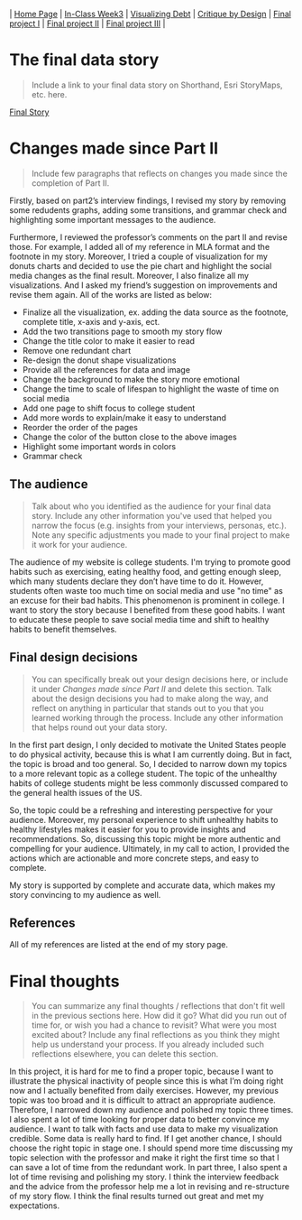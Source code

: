 | [Home Page](https://yicenma.github.io/tswd-portfolio) | [In-Class Week3](Week3-in-class.md) |  [Visualizing Debt](visualizing-government-debt) | [Critique by Design](critique-by-design) | [Final project I](final-project-part-one) | [Final project II](final-project-part-two) | [Final project III](final-project-part-three) |


# The final data story
> Include a link to your final data story on Shorthand, Esri StoryMaps, etc. here. 

[Final Story](https://carnegiemellon.shorthandstories.com/breaking-the-cycle-overcoming-bad-habits-for-a-healthier-college-lifestyle/index.html)

# Changes made since Part II
> Include few paragraphs that reflects on changes you made since the completion of Part II. 

Firstly, based on part2’s interview findings, I revised my story by removing some redudents graphs, adding some transitions, and grammar check and highlighting some important messages to the audience. 

Furthermore, I reviewed the professor’s comments on the part II and revise those. For example, I added all of my reference in MLA format and the footnote in my story. Moreover, I tried a couple of visualization for my donuts charts and decided to use the pie chart and highlight the social media changes as the final result. Moreover, I also finalize all my visualizations. And I asked my friend’s suggestion on improvements and revise them again. 
All of the works are listed as below:

- Finalize all the visualization, ex. adding the data source as the footnote, complete title, x-axis and y-axis, ect.
- Add the two transitions page to smooth my story flow
- Change the title color to make it easier to read
- Remove one redundant chart
- Re-design the donut shape visualizations
- Provide all the references for data and image
- Change the background to make the story more emotional
- Change the time to scale of lifespan to highlight the waste of time on social media
- Add one page to shift focus to college student
- Add more words to explain/make it easy to understand
- Reorder the order of the pages
- Change the color of the button close to the above images 
- Highlight some important words in colors
- Grammar check


## The audience
> Talk about who you identified as the audience for your final data story.  Include any other information you've used that helped you narrow the focus (e.g. insights from your interviews, personas, etc.).  Note any specific adjustments you made to your final project to make it work for your audience.

The audience of my website is college students. I'm trying to promote good habits such as exercising, eating healthy food, and getting enough sleep, which many students declare they don’t have time to do it. However, students often waste too much time on social media and use "no time" as an excuse for their bad habits. This phenomenon is prominent in college. I want to story the story because I benefited from these good habits. I want to educate these people to save social media time and shift to healthy habits to benefit themselves.

## Final design decisions
> You can specifically break out your design decisions here, or include it under *Changes made since Part II* and delete this section. Talk about the design decisions you had to make along the way, and reflect on anything in particular that stands out to you that you learned working through the process.  Include any other information that helps round out your data story. 

In the first part design, I only decided to motivate the United States people to do physical activity, because this is what I am currently doing. But in fact, the topic is broad and too general. So, I decided to narrow down my topics to a more relevant topic as a college student. The topic of the unhealthy habits of college students might be less commonly discussed compared to the general health issues of the US. 

So, the topic could be a refreshing and interesting perspective for your audience. Moreover, my personal experience to shift unhealthy habits to healthy lifestyles makes it easier for you to provide insights and recommendations. So, discussing this topic might be more authentic and compelling for your audience. Ultimately, in my call to action, I provided the actions which are actionable and more concrete steps, and easy to complete.

My story is supported by complete and accurate data, which makes my story convincing to my audience as well.

## References

All of my references are listed at the end of my story page.

# Final thoughts
> You can summarize any final thoughts / reflections that don't fit well in the previous sections here.  How did it go?  What did you run out of time for, or wish you had a chance to revisit?  What were you most excited about?  Include any final reflections as you think they might help us understand your process.  If you already included such reflections elsewhere, you can delete this section. 

In this project, it is hard for me to find a proper topic, because I want to illustrate the physical inactivity of people since this is what I’m doing right now and I actually benefited from daily exercises. However, my previous topic was too broad and it is difficult to attract an appropriate audience. Therefore, I narrowed down my audience and polished my topic three times. I also spent a lot of time looking for proper data to better convince my audience. I want to talk with facts and use data to make my visualization credible. Some data is really hard to find. If I get another chance, I should choose the right topic in stage one. I should spend more time discussing my topic selection with the professor and make it right the first time so that I can save a lot of time from the redundant work. In part three, I also spent a lot of time revising and polishing my story. I think the interview feedback and the advice from the professor help me a lot in revising and re-structure of my story flow. I think the final results turned out great and met my expectations. 

